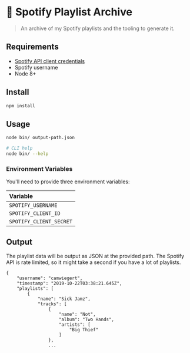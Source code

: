 # 💽 Spotify Playlist Archive

> An archive of my Spotify playlists and the tooling to generate it.

## Requirements

- [Spotify API client credentials](https://developer.spotify.com/my-applications)
- Spotify username
- Node 8+

## Install

```sh
npm install
```

## Usage

```sh
node bin/ output-path.json

# CLI help
node bin/ --help
```

### Environment Variables

You'll need to provide three environment variables:

| Variable                |
| :---------------------- |
| `SPOTIFY_USERNAME`      |
| `SPOTIFY_CLIENT_ID`     |
| `SPOTIFY_CLIENT_SECRET` |

## Output

The playlist data will be output as JSON at the provided path. The Spotify API is rate limited, so it might take a second if you have a lot of playlists.

```
{
    "username": "camwiegert",
    "timestamp": "2019-10-22T03:38:21.645Z",
    "playlists": [
        {
            "name": "Sick Jamz",
            "tracks": [
                {
                    "name": "Not",
                    "album": "Two Hands",
                    "artists": [
                        "Big Thief"
                    ]
                },
                ...
```
